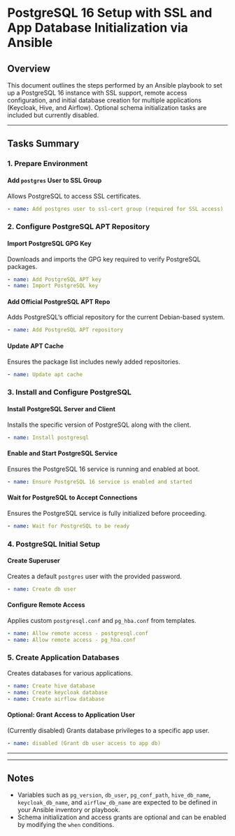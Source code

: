 
# **PostgreSQL 16 Setup with SSL and App Database Initialization via Ansible**

## **Overview**
This document outlines the steps performed by an Ansible playbook to set up a PostgreSQL 16 instance with SSL support, remote access configuration, and initial database creation for multiple applications (Keycloak, Hive, and Airflow). Optional schema initialization tasks are included but currently disabled.

---

## **Tasks Summary**

### **1. Prepare Environment**
#### **Add `postgres` User to SSL Group**
Allows PostgreSQL to access SSL certificates.
```yaml
- name: Add postgres user to ssl-cert group (required for SSL access)
```

### **2. Configure PostgreSQL APT Repository**
#### **Import PostgreSQL GPG Key**
Downloads and imports the GPG key required to verify PostgreSQL packages.
```yaml
- name: Add PostgreSQL APT key
- name: Import PostgreSQL key
```

#### **Add Official PostgreSQL APT Repo**
Adds PostgreSQL’s official repository for the current Debian-based system.
```yaml
- name: Add PostgreSQL APT repository
```

#### **Update APT Cache**
Ensures the package list includes newly added repositories.
```yaml
- name: Update apt cache
```

### **3. Install and Configure PostgreSQL**
#### **Install PostgreSQL Server and Client**
Installs the specific version of PostgreSQL along with the client.
```yaml
- name: Install postgresql
```

#### **Enable and Start PostgreSQL Service**
Ensures the PostgreSQL 16 service is running and enabled at boot.
```yaml
- name: Ensure PostgreSQL 16 service is enabled and started
```

#### **Wait for PostgreSQL to Accept Connections**
Ensures the PostgreSQL service is fully initialized before proceeding.
```yaml
- name: Wait for PostgreSQL to be ready
```

### **4. PostgreSQL Initial Setup**
#### **Create Superuser**
Creates a default `postgres` user with the provided password.
```yaml
- name: Create db user
```

#### **Configure Remote Access**
Applies custom `postgresql.conf` and `pg_hba.conf` from templates.
```yaml
- name: Allow remote access - postgresql.conf
- name: Allow remote access - pg_hba.conf
```

### **5. Create Application Databases**
Creates databases for various applications.
```yaml
- name: Create hive database
- name: Create keycloak database
- name: Create airflow database
```

#### **Optional: Grant Access to Application User**
(Currently disabled) Grants database privileges to a specific app user.
```yaml
- name: disabled (Grant db user access to app db)
```

---

---

## **Notes**
- Variables such as `pg_version`, `db_user`, `pg_conf_path`, `hive_db_name`, `keycloak_db_name`, and `airflow_db_name` are expected to be defined in your Ansible inventory or playbook.
- Schema initialization and access grants are optional and can be enabled by modifying the `when` conditions.
